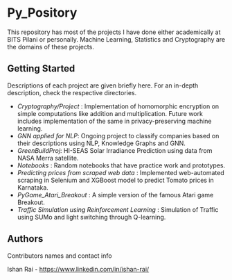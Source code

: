 # Py_Pository
This repository has most of the projects I have done either academically at BITS Pilani or personally. Machine Learning, Statistics and Cryptography are the domains of these 
projects.

## Getting Started
Descriptions of each project are given briefly here. For an in-depth description, check the respective directories.
* *Cryptography/Project* : Implementation of homomorphic encryption on simple computations like addition and multiplication. Future work includes implementation of the same in privacy-preserving machine learning.
* *GNN applied for NLP*: Ongoing project to classify companies based on their descriptions using NLP, Knowledge Graphs and GNN.
* *GreenBuildProj*: HI-SEAS Solar Irradiance Prediction using data from NASA Merra satellite.
* *Notebooks* : Random notebooks that have practice work and prototypes.
* *Predicting prices from scraped web data* : Implemented web-automated scraping in Selenium and XGBoost model to predict Tomato prices in Karnataka.
* *PyGame_Atari_Breakout* : A simple version of the famous Atari game Breakout.
* *Traffic Simulation using Reinforcement Learning* : Simulation of Traffic using SUMo and light switching through Q-learning.

## Authors

Contributors names and contact info

Ishan Rai - https://www.linkedin.com/in/ishan-rai/
